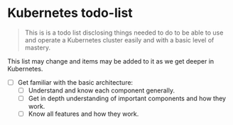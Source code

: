 # Kubernetes todo-list
> This is is a todo list disclosing things needed to do to be able to use and operate a Kubernetes cluster easily and with a basic level of mastery.

This list may change and items may be added to it as we get deeper in Kubernetes.

- [ ] Get familiar with the basic architecture:
	- [ ] Understand and know each component generally.
	- [ ] Get in depth understanding of important components and how they work.
	- [ ] Know all features and how they work.
